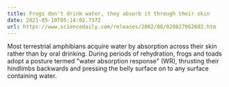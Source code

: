 ```yaml
---
title: Frogs don't drink water, they absorb it through their skin
date: 2021-05-10T05:14:02.737Z
url: https://www.sciencedaily.com/releases/2002/08/020827062602.htm
---
```

Most terrestrial amphibians acquire water by absorption across their skin rather than by oral drinking. During periods of rehydration, frogs and toads adopt a posture termed "water absorption response" (WR), thrusting their hindlimbs backwards and pressing the belly surface on to any surface containing water.